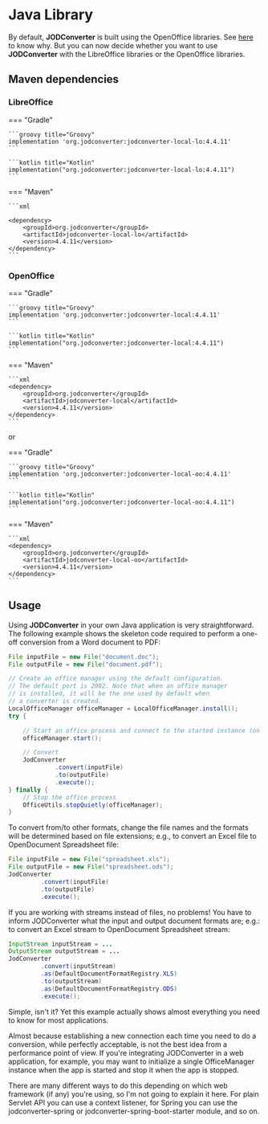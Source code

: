 # Java Library

By default, **JODConverter** is built using the OpenOffice libraries.
See [here](https://github.com/jodconverter/jodconverter/issues/113) to know why. But you can now decide whether
you want to use **JODConverter** with the LibreOffice libraries or the OpenOffice libraries.

## Maven dependencies

### LibreOffice

=== "Gradle"

    ```groovy title="Groovy"
    implementation 'org.jodconverter:jodconverter-local-lo:4.4.11'
    ```
    
    ```kotlin title="Kotlin"
    implementation("org.jodconverter:jodconverter-local-lo:4.4.11")
    ```

=== "Maven"

    ```xml
    
    <dependency>
        <groupId>org.jodconverter</groupId>
        <artifactId>jodconverter-local-lo</artifactId>
        <version>4.4.11</version>
    </dependency>
    ```

### OpenOffice

=== "Gradle"

    ```groovy title="Groovy"
    implementation 'org.jodconverter:jodconverter-local:4.4.11'
    ```

    ```kotlin title="Kotlin"
    implementation("org.jodconverter:jodconverter-local:4.4.11")
    ```

=== "Maven"

    ```xml
    <dependency>
        <groupId>org.jodconverter</groupId>
        <artifactId>jodconverter-local</artifactId>
        <version>4.4.11</version>
    </dependency>
    ```

or

=== "Gradle"

    ```groovy title="Groovy"
    implementation 'org.jodconverter:jodconverter-local-oo:4.4.11'
    ```

    ```kotlin title="Kotlin"
    implementation("org.jodconverter:jodconverter-local-oo:4.4.11")
    ```

=== "Maven"

    ```xml
    <dependency>
        <groupId>org.jodconverter</groupId>
        <artifactId>jodconverter-local-oo</artifactId>
        <version>4.4.11</version>
    </dependency>
    ```

## Usage

Using **JODConverter** in your own Java application is very straightforward. The following example shows the skeleton
code required to perform a one-off conversion from a Word document to PDF:

```java
File inputFile = new File("document.doc");
File outputFile = new File("document.pdf");

// Create an office manager using the default configuration.
// The default port is 2002. Note that when an office manager
// is installed, it will be the one used by default when
// a converter is created.
LocalOfficeManager officeManager = LocalOfficeManager.install(); 
try {

    // Start an office process and connect to the started instance (on port 2002).
    officeManager.start();

    // Convert
    JodConverter
             .convert(inputFile)
             .to(outputFile)
             .execute();
} finally {
    // Stop the office process
    OfficeUtils.stopQuietly(officeManager);
}
```

To convert from/to other formats, change the file names and the formats will be determined based on file
extensions; e.g., to convert an Excel file to OpenDocument Spreadsheet file:

```java
File inputFile = new File("spreadsheet.xls");
File outputFile = new File("spreadsheet.ods");
JodConverter
         .convert(inputFile)
         .to(outputFile)
         .execute();
```

If you are working with streams instead of files, no problems! You have to inform JODConverter what the input
and output document formats are; e.g.: to convert an Excel stream to OpenDocument Spreadsheet stream:

```java
InputStream inputStream = ...
OutputStream outputStream = ...
JodConverter
         .convert(inputStream)
         .as(DefaultDocumentFormatRegistry.XLS)
         .to(outputStream)
         .as(DefaultDocumentFormatRegistry.ODS)
         .execute();
```

Simple, isn't it? Yet this example actually shows almost everything you need to know for most applications.

Almost because establishing a new connection each time you need to do a conversion, while perfectly acceptable, is not
the best idea from a performance point of view. If you're integrating JODConverter in a web application, for example,
you may want to initialize a single OfficeManager instance when the app is started and stop it when the app is stopped.

There are many different ways to do this depending on which web framework (if any) you're using, so I'm not going to
explain it here. For plain Servlet API you can use a context listener, for Spring you can use the jodconverter-spring
or jodconverter-spring-boot-starter module, and so on.